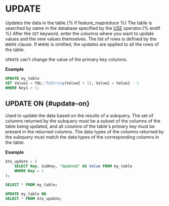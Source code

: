 # UPDATE

Updates the data in the table.{% if feature_mapreduce %}  The table is searched by name in the database specified by the [USE](../use.md) operator.{% endif %} After the `SET` keyword, enter the columns where you want to update values and the new values themselves. The list of rows is defined by the `WHERE` clause. If `WHERE` is omitted, the updates are applied to all the rows of the table.

`UPDATE` can't change the value of the primary key columns.

**Example**

```sql
UPDATE my_table
SET Value1 = YQL::ToString(Value2 + 1), Value2 = Value2 - 1
WHERE Key1 > 1;
```

## UPDATE ON {#update-on}

Used to update the data based on the results of a subquery. The set of columns returned by the subquery must be a subset of the columns of the table being updated, and all columns of the table's primary key must be present in the returned columns. The data types of the columns returned by the subquery must match the data types of the corresponding columns in the table.

**Example**

```sql
$to_update = (
    SELECT Key, SubKey, "Updated" AS Value FROM my_table
    WHERE Key = 1
);

SELECT * FROM my_table;

UPDATE my_table ON
SELECT * FROM $to_update;
```

